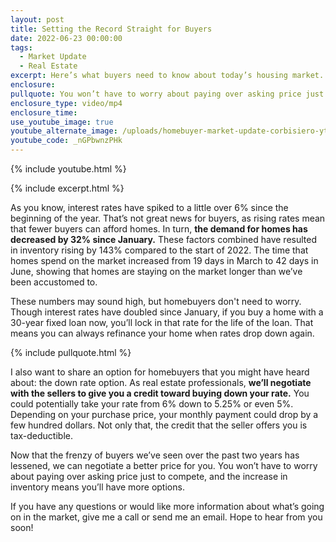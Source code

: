 ```yaml
---
layout: post
title: Setting the Record Straight for Buyers
date: 2022-06-23 00:00:00
tags:
  - Market Update
  - Real Estate
excerpt: Here’s what buyers need to know about today’s housing market.
enclosure:
pullquote: You won’t have to worry about paying over asking price just to compete.
enclosure_type: video/mp4
enclosure_time:
use_youtube_image: true
youtube_alternate_image: /uploads/homebuyer-market-update-corbisiero-yt.jpg
youtube_code: _nGPbwnzPHk
---
```

{% include youtube.html %}

{% include excerpt.html %}

As you know, interest rates have spiked to a little over 6% since the beginning of the year. That’s not great news for buyers, as rising rates mean that fewer buyers can afford homes. In turn, **the demand for homes has decreased by 32% since January.** These factors combined have resulted in inventory rising by 143% compared to the start of 2022. The time that homes spend on the market increased from 19 days in March to 42 days in June, showing that homes are staying on the market longer than we’ve been accustomed to.

These numbers may sound high, but homebuyers don't need to worry. Though interest rates have doubled since January, if you buy a home with a 30-year fixed loan now, you’ll lock in that rate for the life of the loan. That means you can always refinance your home when rates drop down again.

{% include pullquote.html %}

I also want to share an option for homebuyers that you might have heard about: the down rate option. As real estate professionals, **we’ll negotiate with the sellers to give you a credit toward buying down your rate.** You could potentially take your rate from 6% down to 5.25% or even 5%. Depending on your purchase price, your monthly payment could drop by a few hundred dollars. Not only that, the credit that the seller offers you is tax-deductible.

Now that the frenzy of buyers we’ve seen over the past two years has lessened, we can negotiate a better price for you. You won’t have to worry about paying over asking price just to compete, and the increase in inventory means you’ll have more options.

If you have any questions or would like more information about what’s going on in the market, give me a call or send me an email. Hope to hear from you soon\!
